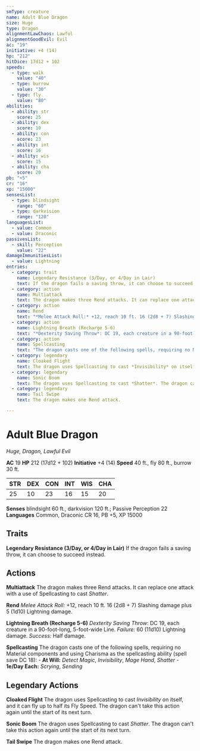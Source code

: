 ```yaml
---
smType: creature
name: Adult Blue Dragon
size: Huge
type: Dragon
alignmentLawChaos: Lawful
alignmentGoodEvil: Evil
ac: "19"
initiative: +4 (14)
hp: "212"
hitDice: 17d12 + 102
speeds:
  - type: walk
    value: "40"
  - type: burrow
    value: "30"
  - type: fly
    value: "80"
abilities:
  - ability: str
    score: 25
  - ability: dex
    score: 10
  - ability: con
    score: 23
  - ability: int
    score: 16
  - ability: wis
    score: 15
  - ability: cha
    score: 20
pb: "+5"
cr: "16"
xp: "15000"
sensesList:
  - type: blindsight
    range: "60"
  - type: darkvision
    range: "120"
languagesList:
  - value: Common
  - value: Draconic
passivesList:
  - skill: Perception
    value: "22"
damageImmunitiesList:
  - value: Lightning
entries:
  - category: trait
    name: Legendary Resistance (3/Day, or 4/Day in Lair)
    text: If the dragon fails a saving throw, it can choose to succeed instead.
  - category: action
    name: Multiattack
    text: The dragon makes three Rend attacks. It can replace one attack with a use of Spellcasting to cast *Shatter*.
  - category: action
    name: Rend
    text: "*Melee Attack Roll:* +12, reach 10 ft. 16 (2d8 + 7) Slashing damage plus 5 (1d10) Lightning damage."
  - category: action
    name: Lightning Breath (Recharge 5-6)
    text: "*Dexterity Saving Throw*: DC 19, each creature in a 90-foot-long, 5-foot-wide Line. *Failure:*  60 (11d10) Lightning damage. *Success:*  Half damage."
  - category: action
    name: Spellcasting
    text: "The dragon casts one of the following spells, requiring no Material components and using Charisma as the spellcasting ability (spell save DC 18): - **At Will:** *Detect Magic*, *Invisibility*, *Mage Hand*, *Shatter* - **1e/Day Each:** *Scrying*, *Sending*"
  - category: legendary
    name: Cloaked Flight
    text: The dragon uses Spellcasting to cast *Invisibility* on itself, and it can fly up to half its Fly Speed. The dragon can't take this action again until the start of its next turn.
  - category: legendary
    name: Sonic Boom
    text: The dragon uses Spellcasting to cast *Shatter*. The dragon can't take this action again until the start of its next turn.
  - category: legendary
    name: Tail Swipe
    text: The dragon makes one Rend attack.

---
```


# Adult Blue Dragon
*Huge, Dragon, Lawful Evil*

**AC** 19
**HP** 212 (17d12 + 102)
**Initiative** +4 (14)
**Speed** 40 ft., fly 80 ft., burrow 30 ft.

| STR | DEX | CON | INT | WIS | CHA |
| --- | --- | --- | --- | --- | --- |
| 25 | 10 | 23 | 16 | 15 | 20 |

**Senses** blindsight 60 ft., darkvision 120 ft.; Passive Perception 22
**Languages** Common, Draconic
CR 16, PB +5, XP 15000

## Traits

**Legendary Resistance (3/Day, or 4/Day in Lair)**
If the dragon fails a saving throw, it can choose to succeed instead.

## Actions

**Multiattack**
The dragon makes three Rend attacks. It can replace one attack with a use of Spellcasting to cast *Shatter*.

**Rend**
*Melee Attack Roll:* +12, reach 10 ft. 16 (2d8 + 7) Slashing damage plus 5 (1d10) Lightning damage.

**Lightning Breath (Recharge 5-6)**
*Dexterity Saving Throw*: DC 19, each creature in a 90-foot-long, 5-foot-wide Line. *Failure:*  60 (11d10) Lightning damage. *Success:*  Half damage.

**Spellcasting**
The dragon casts one of the following spells, requiring no Material components and using Charisma as the spellcasting ability (spell save DC 18): - **At Will:** *Detect Magic*, *Invisibility*, *Mage Hand*, *Shatter* - **1e/Day Each:** *Scrying*, *Sending*

## Legendary Actions

**Cloaked Flight**
The dragon uses Spellcasting to cast *Invisibility* on itself, and it can fly up to half its Fly Speed. The dragon can't take this action again until the start of its next turn.

**Sonic Boom**
The dragon uses Spellcasting to cast *Shatter*. The dragon can't take this action again until the start of its next turn.

**Tail Swipe**
The dragon makes one Rend attack.
